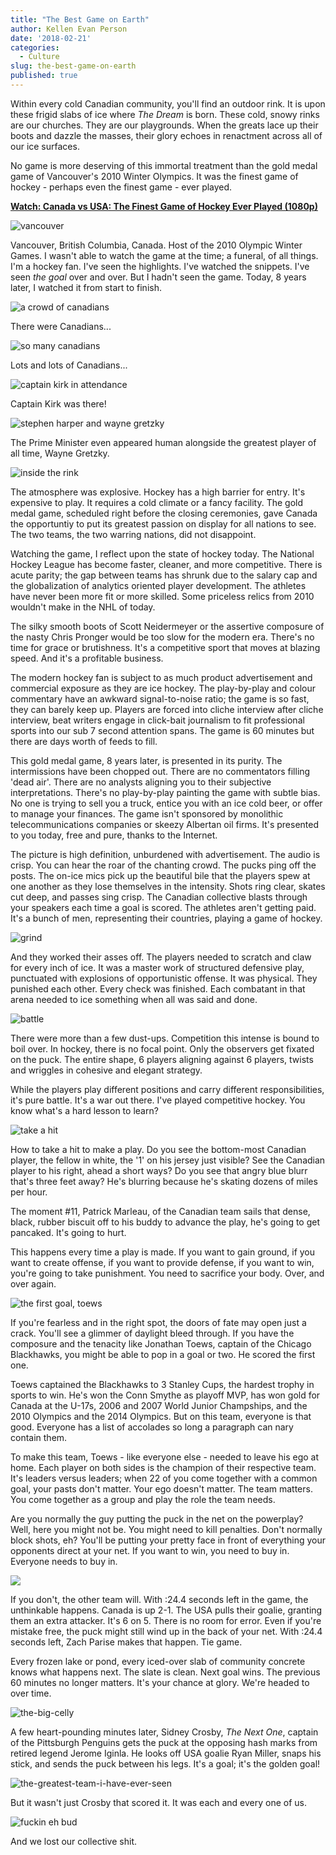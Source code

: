 ```yaml
---
title: "The Best Game on Earth"
author: Kellen Evan Person
date: '2018-02-21'
categories:
  - Culture
slug: the-best-game-on-earth
published: true
---
```


Within every cold Canadian community, you'll find an outdoor rink. It is upon these frigid slabs of ice where _The Dream_ is born. These cold, snowy rinks are our churches. They are our playgrounds. When the greats lace up their boots and dazzle the masses, their glory echoes in renactment across all of our ice surfaces. 

No game is more deserving of this immortal treatment than the gold medal game of Vancouver's 2010 Winter Olympics. It was the finest game of hockey - perhaps even the finest game - ever played. 

**[Watch: Canada vs USA: The Finest Game of Hockey Ever Played (1080p)](https://www.youtube.com/watch?v=lmS-pztANow)**

![vancouver](/images/vancouver.png)

Vancouver, British Columbia, Canada. Host of the 2010 Olympic Winter Games. I wasn't able to watch the game at the time; a funeral, of all things. I'm a hockey fan. I've seen the highlights. I've watched the snippets. I've seen _the goal_ over and over. But I hadn't seen the game. Today, 8 years later, I watched it from start to finish. 

![a crowd of canadians](/images/lots-of-canadians.png)

There were Canadians...

![so many canadians](/images/lots-and-lots-of-canadians.png)

Lots and lots of Canadians...

![captain kirk in attendance](/images/captain-kirk.png)

Captain Kirk was there!

![stephen harper and wayne gretzky](/images/great-one-and-puffy-one.png)

The Prime Minister even appeared human alongside the greatest player of all time, Wayne Gretzky.

![inside the rink](/images/lots-of-canadians.png)

The atmosphere was explosive. Hockey has a high barrier for entry. It's expensive to play. It requires a cold climate or a fancy facility. The gold medal game, scheduled right before the closing ceremonies, gave Canada the opportuntiy to put its greatest passion on display for all nations to see. The two teams, the two warring nations, did not disappoint.

Watching the game, I reflect upon the state of hockey today. The National Hockey League has become faster, cleaner, and more competitive. There is acute parity; the gap between teams has shrunk due to the salary cap and the globalization of analytics oriented player development. The athletes have never been more fit or more skilled. Some priceless relics from 2010 wouldn't make in the NHL of today. 

The silky smooth boots of Scott Neidermeyer or the assertive composure of the nasty Chris Pronger would be too slow for the modern era. There's no time for grace or brutishness. It's a competitive sport that moves at blazing speed. And it's a profitable business.

The modern hockey fan is subject to as much product advertisement and commercial exposure as they are ice hockey. The play-by-play and colour commentary have an awkward signal-to-noise ratio; the game is so fast, they can barely keep up. Players are forced into cliche interview after cliche interview, beat writers engage in click-bait journalism to fit professional sports into our sub 7 second attention spans. The game is 60 minutes but there are days worth of feeds to fill.

This gold medal game, 8 years later, is presented in its purity. The intermissions have been chopped out. There are no commentators filling 'dead air'. There are no analysts aligning you to their subjective interpretations. There's no play-by-play painting the game with subtle bias. No one is trying to sell you a truck, entice you with an ice cold beer, or offer to manage your finances. The game isn't sponsored by monolithic telecommunications companies or skeezy Albertan oil firms. It's presented to you today, free and pure, thanks to the Internet. 

The picture is high definition, unburdened with advertisement. The audio is crisp. You can hear the roar of the chanting crowd. The pucks ping off the posts. The on-ice mics pick up the beautiful bile that the players spew at one another as they lose themselves in the intensity. Shots ring clear, skates cut deep, and passes sing crisp. The Canadian collective blasts through your speakers each time a goal is scored. The athletes aren't getting paid. It's a bunch of men, representing their countries, playing a game of hockey.

![grind](/images/grind.png)

And they worked their asses off. The players needed to scratch and claw for every inch of ice. It was a master work of structured defensive play, punctuated with explosions of opportunistic offense. It was physical. They punished each other. Every check was finished. Each combatant in that arena needed to ice something when all was said and done.

![battle](/images/battle.png)

There were more than a few dust-ups. Competition this intense is bound to boil over. In hockey, there is no focal point. Only the observers get fixated on the puck. The entire shape, 6 players aligning against 6 players, twists and wriggles in cohesive and elegant strategy. 

While the players play different positions and carry different responsibilities, it's pure battle. It's a war out there. I've played competitive hockey. You know what's a hard lesson to learn?

![take a hit](/images/take-a-hit.png)

How to take a hit to make a play. Do you see the bottom-most Canadian player, the fellow in white, the '1' on his jersey just visible? See the Canadian player to his right, ahead a short ways? Do you see that angry blue blurr that's three feet away? He's blurring because he's skating dozens of miles per hour. 

The moment #11, Patrick Marleau, of the Canadian team sails that dense, black, rubber biscuit off to his buddy to advance the play, he's going to get pancaked. It's going to hurt. 

This happens every time a play is made. If you want to gain ground, if you want to create offense, if you want to provide defense, if you want to win, you're going to take punishment. You need to sacrifice your body. Over, and over again.

![the first goal, toews](/images/toews.png)

If you're fearless and in the right spot, the doors of fate may open just a crack. You'll see a glimmer of daylight bleed through. If you have the composure and the tenacity like Jonathan Toews, captain of the Chicago Blackhawks, you might be able to pop in a goal or two. He scored the first one. 

Toews captained the Blackhawks to 3 Stanley Cups, the hardest trophy in sports to win. He's won the Conn Smythe as playoff MVP, has won gold for Canada at the U-17s, 2006 and 2007 World Junior Champships, and the 2010 Olympics and the 2014 Olympics. But on this team, everyone is that good. Everyone has a list of accolades so long a paragraph can nary contain them.

To make this team, Toews - like everyone else - needed to leave his ego at home. Each player on both sides is the champion of their respective team. It's leaders versus leaders; when 22 of you come together with a common goal, your pasts don't matter. Your ego doesn't matter. The team matters. You come together as a group and play the role the team needs. 

Are you normally the guy putting the puck in the net on the powerplay? Well, here you might not be. You might need to kill penalties. Don't normally block shots, eh? You'll be putting your pretty face in front of everything your opponents direct at your net. If you want to win, you need to buy in. Everyone needs to buy in.

![](/images/the-unthinkable.png)

If you don't, the other team will. With :24.4 seconds left in the game, the unthinkable happens. Canada is up 2-1. The USA pulls their goalie, granting them an extra attacker. It's 6 on 5. There is no room for error. Even if you're mistake free, the puck might still wind up in the back of your net. With :24.4 seconds left, Zach Parise makes that happen. Tie game. 

Every frozen lake or pond, every iced-over slab of community concrete knows what happens next. The slate is clean. Next goal wins. The previous 60 minutes no longer matters. It's your chance at glory. We're headed to over time. 

![the-big-celly](/images/the-big-celly.png)

A few heart-pounding minutes later, Sidney Crosby, _The Next One_, captain of the Pittsburgh Penguins gets the puck at the opposing hash marks from retired legend Jerome Iginla. He looks off USA goalie Ryan Miller, snaps his stick, and sends the puck between his legs. It's a goal; it's the golden goal! 

![the-greatest-team-i-have-ever-seen](/images/the-champs.png)

But it wasn't just Crosby that scored it. It was each and every one of us. 

![fuckin eh bud](/images/mounties.png)

And we lost our collective shit.

